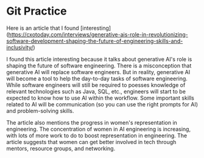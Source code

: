 # Git Practice
Here is an article that I found [interesting] (https://cxotoday.com/interviews/generative-ais-role-in-revolutionizing-software-development-shaping-the-future-of-engineering-skills-and-inclusivity/)

I found this article interesting because it talks about generative AI's role is shaping the future of software engineering. There is a misconception that generative AI will replace software engineers. But in reality, generative AI will become a tool to help the day-to-day tasks of software engineering. While software engineers will still be required to poesses knowledge of relevant technologies such as Java, SQL, etc., engineers will start to be expected to know how to use AI within the workflow. Some important skills related to AI will be communication (so you can use the right prompts for AI) and problem-solving skills.

The article also mentions the progress in women's representation in engineering. The concentration of women in AI engineering is increasing, with lots of more work to do to boost representation in engineering. The article suggests that women can get better involved in tech through mentors, resource groups, and networking. 

